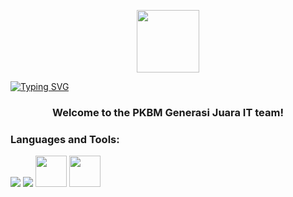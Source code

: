 <p align="center">
  <img src="https://generasijuara.sch.id/wp/wp-content/uploads/2024/12/logo1.png" height="100">
</p>

[![Typing SVG](https://readme-typing-svg.herokuapp.com?font=Fira+Code&weight=900&size=60&duration=4968&pause=1000&background=FFFB7700&width=434&height=101&lines=Welcome!%F0%9F%91%8B)](https://git.io/typing-svg)</h1>
<h3 align="center">Welcome to the PKBM Generasi Juara IT team!
<h3 align="left">Languages and Tools:</h3>
<p align="left"> <img src="https://skillicons.dev/icons?i=vscode,blender,git,github&theme=light"> <img src="https://skillicons.dev/icons?i=html,css,bootstrap,js,php&theme=light"> <img src="https://spline.design/_next/image?url=%2F_next%2Fstatic%2Fmedia%2Fspline_logo.647803e0.png&w=128&q=75" height="50"> <img src="https://upload.wikimedia.org/wikipedia/commons/f/f5/Notepad_plus_plus.png" height="50">
 </p>
